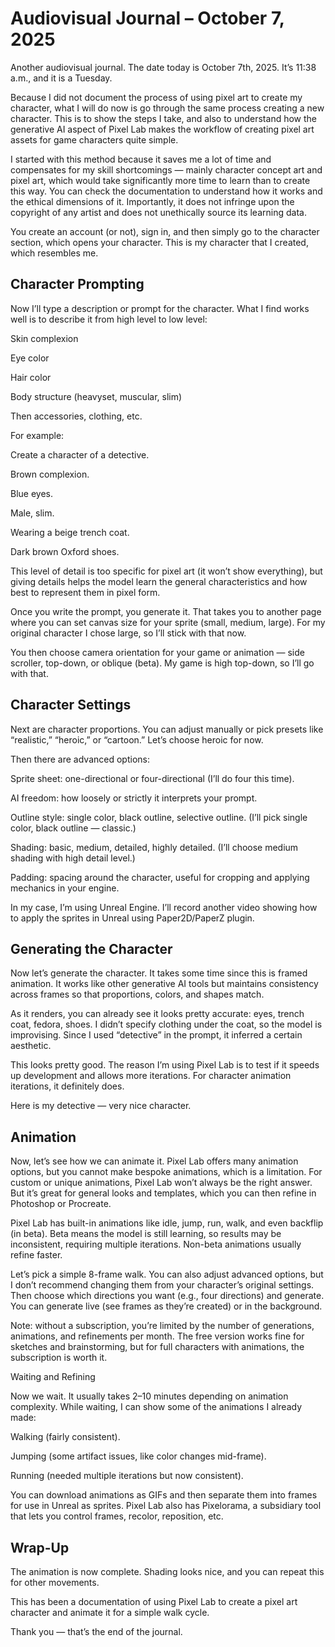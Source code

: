 # Audiovisual Journal – October 7, 2025

Another audiovisual journal. The date today is October 7th, 2025. It’s 11:38 a.m., and it is a Tuesday.

Because I did not document the process of using pixel art to create my character, what I will do now is go through the same process creating a new character. This is to show the steps I take, and also to understand how the generative AI aspect of Pixel Lab makes the workflow of creating pixel art assets for game characters quite simple.

I started with this method because it saves me a lot of time and compensates for my skill shortcomings — mainly character concept art and pixel art, which would take significantly more time to learn than to create this way. You can check the documentation to understand how it works and the ethical dimensions of it. Importantly, it does not infringe upon the copyright of any artist and does not unethically source its learning data.

You create an account (or not), sign in, and then simply go to the character section, which opens your character. This is my character that I created, which resembles me.

## Character Prompting

Now I’ll type a description or prompt for the character. What I find works well is to describe it from high level to low level:

Skin complexion

Eye color

Hair color

Body structure (heavyset, muscular, slim)

Then accessories, clothing, etc.

For example:

Create a character of a detective.

Brown complexion.

Blue eyes.

Male, slim.

Wearing a beige trench coat.

Dark brown Oxford shoes.

This level of detail is too specific for pixel art (it won’t show everything), but giving details helps the model learn the general characteristics and how best to represent them in pixel form.

Once you write the prompt, you generate it. That takes you to another page where you can set canvas size for your sprite (small, medium, large). For my original character I chose large, so I’ll stick with that now.

You then choose camera orientation for your game or animation — side scroller, top-down, or oblique (beta). My game is high top-down, so I’ll go with that.

## Character Settings

Next are character proportions. You can adjust manually or pick presets like “realistic,” “heroic,” or “cartoon.” Let’s choose heroic for now.

Then there are advanced options:

Sprite sheet: one-directional or four-directional (I’ll do four this time).

AI freedom: how loosely or strictly it interprets your prompt.

Outline style: single color, black outline, selective outline. (I’ll pick single color, black outline — classic.)

Shading: basic, medium, detailed, highly detailed. (I’ll choose medium shading with high detail level.)

Padding: spacing around the character, useful for cropping and applying mechanics in your engine.

In my case, I’m using Unreal Engine. I’ll record another video showing how to apply the sprites in Unreal using Paper2D/PaperZ plugin.

## Generating the Character

Now let’s generate the character. It takes some time since this is framed animation. It works like other generative AI tools but maintains consistency across frames so that proportions, colors, and shapes match.

As it renders, you can already see it looks pretty accurate: eyes, trench coat, fedora, shoes. I didn’t specify clothing under the coat, so the model is improvising. Since I used “detective” in the prompt, it inferred a certain aesthetic.

This looks pretty good. The reason I’m using Pixel Lab is to test if it speeds up development and allows more iterations. For character animation iterations, it definitely does.

Here is my detective — very nice character.

## Animation

Now, let’s see how we can animate it. Pixel Lab offers many animation options, but you cannot make bespoke animations, which is a limitation. For custom or unique animations, Pixel Lab won’t always be the right answer. But it’s great for general looks and templates, which you can then refine in Photoshop or Procreate.

Pixel Lab has built-in animations like idle, jump, run, walk, and even backflip (in beta). Beta means the model is still learning, so results may be inconsistent, requiring multiple iterations. Non-beta animations usually refine faster.

Let’s pick a simple 8-frame walk. You can also adjust advanced options, but I don’t recommend changing them from your character’s original settings. Then choose which directions you want (e.g., four directions) and generate. You can generate live (see frames as they’re created) or in the background.

Note: without a subscription, you’re limited by the number of generations, animations, and refinements per month. The free version works fine for sketches and brainstorming, but for full characters with animations, the subscription is worth it.

Waiting and Refining

Now we wait. It usually takes 2–10 minutes depending on animation complexity. While waiting, I can show some of the animations I already made:

Walking (fairly consistent).

Jumping (some artifact issues, like color changes mid-frame).

Running (needed multiple iterations but now consistent).

You can download animations as GIFs and then separate them into frames for use in Unreal as sprites. Pixel Lab also has Pixelorama, a subsidiary tool that lets you control frames, recolor, reposition, etc.

## Wrap-Up

The animation is now complete. Shading looks nice, and you can repeat this for other movements.

This has been a documentation of using Pixel Lab to create a pixel art character and animate it for a simple walk cycle.

Thank you — that’s the end of the journal.
